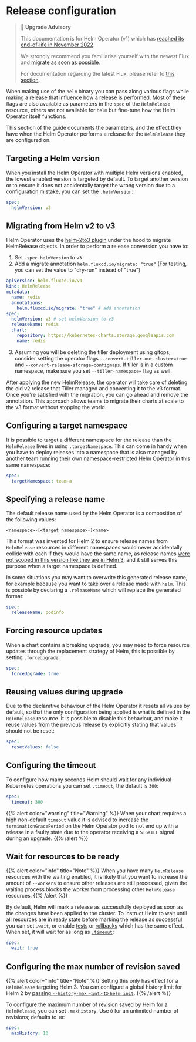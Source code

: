 # Release configuration

> **🛑 Upgrade Advisory**
>
> This documentation is for Helm Operator (v1) which has [reached its end-of-life in November 2022](https://fluxcd.io/blog/2022/10/september-2022-update/#flux-legacy-v1-retirement-plan).
>
> We strongly recommend you familiarise yourself with the newest Flux and [migrate as soon as possible](https://fluxcd.io/flux/migration/).
>
> For documentation regarding the latest Flux, please refer to [this section](https://fluxcd.io/flux/).

When making use of the `helm` binary you can pass along various flags while
making a release that influence how a release is performed. Most of these flags
are also available as parameters in the `spec` of the `HelmRelease` resource,
others are not available for `helm` but fine-tune how the Helm Operator itself
functions.

This section of the guide documents the parameters, and the effect they have
when the Helm Operator performs a release for the `HelmRelease` they are
configured on.

## Targeting a Helm version

When you install the Helm Operator with multiple Helm versions enabled, the
lowest enabled version is targeted by default. To target another version or to
ensure it does not accidentally target the wrong version due to a configuration
mistake, you can set the `.helmVersion`:

```yaml
spec:
  helmVersion: v3
```

## Migrating from Helm v2 to v3

Helm Operator uses the [helm-2to3 plugin](https://github.com/helm/helm-2to3)
under the hood to migrate HelmRelease objects.
In order to perform a release conversion you have to:

1. Set `.spec.helmVersion` to `v3`
2. Add a migrate annotation `helm.fluxcd.io/migrate: "true"` (For testing, you
can set the value to "dry-run" instead of "true")

```yaml
apiVersion: helm.fluxcd.io/v1
kind: HelmRelease
metadata:
  name: redis
  annotations:
    helm.fluxcd.io/migrate: "true" # add annotation
spec:
  helmVersion: v3 # set helmVersion to v3
  releaseName: redis
  chart:
    repository: https://kubernetes-charts.storage.googleapis.com
    name: redis
```

3. Assuming you will be deleting the tiller deployment using gitops, consider
setting the operator flags `--convert-tiller-out-cluster=true` and
`--convert-release-storage=configmaps`. If tiller is in a custom namespace, make
sure you set `--tiller-namespace=` flag as well.

After applying the new HelmRelease, the operator will take care of deleting the
old v2 release that Tiller managed and converting it to the v3 format. Once
you're satisfied with the migration, you can go ahead and remove the
annotation. This approach allows teams to migrate their charts at scale to
the v3 format without stopping the world.

## Configuring a target namespace

It is possible to target a different namespace for the release than the
`HelmRelease` lives in using `.targetNamespace`. This can come in handy when
you have to deploy releases into a namespace that is also managed by another
team running their own namespace-restricted Helm Operator in this same
namespace:

```yaml
spec:
  targetNamespace: team-a
```

## Specifying a release name

The default release name used by the Helm Operator is a composition of the
following values:

```text
<namespace>-[<target namespace>-]<name>
```
This format was invented for Helm 2 to ensure release names from
`HelmRelease` resources in different namespaces would never accidentally
collide with each if they would have the same name, as release names
[were not scoped in this version like they are in Helm 3](
https://helm.sh/docs/faq/#release-names-are-now-scoped-to-the-namespace),
and it still serves this purpose when a target namespace is defined.

In some situations you may want to overwrite this generated release name, for
example because you want to take over a release made with `helm`. This is
possible by declaring a `.releaseName` which will replace the generated format:

```yaml
spec:
  releaseName: podinfo
```

## Forcing resource updates

When a chart contains a breaking upgrade, you may need to force resource updates
through the replacement strategy of Helm, this is possible by setting
`.forceUpgrade`:

```yaml
spec:
  forceUpgrade: true
```

## Reusing values during upgrade

Due to the declarative behaviour of the Helm Operator it resets all values by
default, so that the only configuration being applied is what is defined in the
`HelmRelease` resource. It is possible to disable this behaviour, and make it
reuse values from the previous release by explicitly stating that values should
not be reset:

```yaml
spec:
  resetValues: false
```

## Configuring the timeout

To configure how many seconds Helm should wait for any individual Kubernetes operations
you can set `.timeout`, the default is `300`:

```yaml
spec:
  timeout: 300
```

{{% alert color="warning" title="Warning" %}}
When your chart requires a high non-default `timeout` value it is advised
to increase the `terminationGracePeriod` on the Helm Operator pod to not
end up with a release in a faulty state due to the operator receiving a
`SIGKILL` signal during an upgrade.
{{% /alert %}}

## Wait for resources to be ready

{{% alert color="info" title="Note" %}}
When you have many `HelmRelease` resources with the waiting enabled,
it is likely that you want to increase the amount of `--workers` to
ensure other releases are still processed, given the waiting process blocks
the worker from processing other `HelmRelease` resources.
{{% /alert %}}

By default, Helm will mark a release as successfully deployed as soon as the
changes have been applied to the cluster. To instruct Helm to wait until
all resources are in ready state before marking the release as successful
you can set `.wait`, or enable [tests](tests.md#enabling-tests) or [rollbacks](rollbacks.md#enabling-rollbacks) which has the same effect.
When set, it will wait for as long as [`.timeout`](#configuring-the-timeout):

```yaml
spec:
  wait: true
```

## Configuring the max number of revision saved

{{% alert color="info" title="Note" %}}
Setting this only has effect for a `HelmRelease` targeting Helm 3.
You can configure a global history limit for Helm 2 by [passing `--history-max
<int>` to `helm init`](https://v2.helm.sh/docs/using_helm/#initialize-helm-and-install-tiller).
{{% /alert %}}

To configure the maximum number of revision saved by Helm for a `HelmRelease`,
you can set `.maxHistory`. Use `0` for an unlimited number of revisions;
defaults to `10`:

```yaml
spec:
  maxHistory: 10
```
